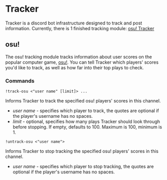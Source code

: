 # Tracker
Tracker is a discord bot infrastructure designed to track and post information.
Currently, there is 1 finished tracking module:
[osu! Tracker](#osu!)

## osu!
The osu! tracking module tracks information about user scores on the popular computer game, [osu!](https://osu.ppy.sh/). You can tell Tracker which players&apos; scores you&apos;d like to track, as well as how far into their top plays to check.

### Commands
`!track-osu <"user name" [limit]> ...`

Informs Tracker to track the specified osu! players&apos; scores in this channel.
- *user name* - specifies which player to track, the quotes are optional if the player&apos;s username has no spaces.
- *limit* - optional, specifies how many plays Tracker should look through before stopping. If empty, defaults to 100. Maximum is 100, minimum is 1.

`!untrack-osu <"user name">`

Informs Tracker to stop tracking the specified osu! players&apos; scores in this channel.
- *user name* - specifies which player to stop tracking, the quotes are optional if the player&apos;s username has no spaces.

